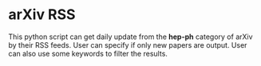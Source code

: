 # arXiv RSS
This python script can get daily update from the **hep-ph** category of arXiv by their RSS feeds. 
User can specify if only new papers are output. 
User can also use some keywords to filter the results.
